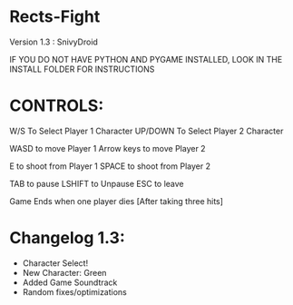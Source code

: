 # Rects-Fight   

Version 1.3 : SnivyDroid

IF YOU DO NOT HAVE PYTHON AND PYGAME INSTALLED, LOOK IN THE INSTALL FOLDER FOR INSTRUCTIONS

# CONTROLS:
W/S To Select Player 1 Character
UP/DOWN To Select Player 2 Character

WASD to move Player 1
Arrow keys to move Player 2

E to shoot from Player 1
SPACE to shoot from Player 2

TAB to pause 
LSHIFT to Unpause 
ESC to leave

Game Ends when one player dies [After taking three hits]

# Changelog 1.3:
- Character Select!
- New Character: Green
- Added Game Soundtrack
- Random fixes/optimizations
